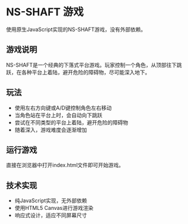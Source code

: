 # NS-SHAFT 游戏

使用原生JavaScript实现的NS-SHAFT游戏，没有外部依赖。

## 游戏说明

NS-SHAFT是一个经典的下落式平台游戏。玩家控制一个角色，从顶部往下跳跃，在各种平台上着陆，避开危险的障碍物，尽可能深入地下。

## 玩法

- 使用左右方向键或A/D键控制角色左右移动
- 当角色站在平台上时，会自动向下跳跃
- 尝试在不同类型的平台上着陆，避开危险的障碍物
- 随着深入，游戏难度会逐渐增加

## 运行游戏

直接在浏览器中打开index.html文件即可开始游戏。

## 技术实现

- 纯JavaScript实现，无外部依赖
- 使用HTML5 Canvas进行游戏渲染
- 响应式设计，适应不同屏幕尺寸 